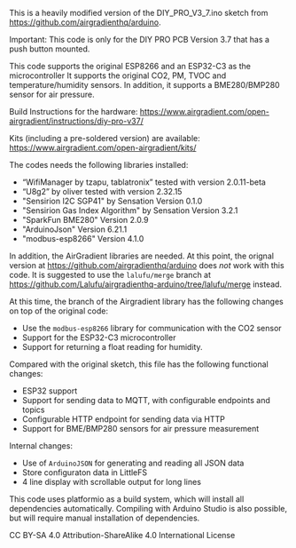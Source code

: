 This is a heavily modified version of the DIY_PRO_V3_7.ino sketch from
https://github.com/airgradienthq/arduino.

Important: This code is only for the DIY PRO PCB Version 3.7 that has a push
button mounted.

This code supports the original ESP8266 and an ESP32-C3 as the microcontroller
It supports the original CO2, PM, TVOC and temperature/humidity sensors.
In addition, it supports a BME280/BMP280 sensor for air pressure.

Build Instructions for the hardware:
https://www.airgradient.com/open-airgradient/instructions/diy-pro-v37/

Kits (including a pre-soldered version) are available:
https://www.airgradient.com/open-airgradient/kits/

The codes needs the following libraries installed:
- “WifiManager by tzapu, tablatronix” tested with version 2.0.11-beta
- “U8g2” by oliver tested with version 2.32.15
- "Sensirion I2C SGP41" by Sensation Version 0.1.0
- "Sensirion Gas Index Algorithm" by Sensation Version 3.2.1
- "SparkFun BME280" Version 2.0.9
- "ArduinoJson" Version 6.21.1
- "modbus-esp8266" Version 4.1.0

In addition, the AirGradient libraries are needed. At this point, the orignal
version at https://github.com/airgradienthq/arduino does _not_ work with this
code. It is suggested to use the `lalufu/merge` branch at
https://github.com/Lalufu/airgradienthq-arduino/tree/lalufu/merge instead.

At this time, the branch of the Airgradient library
has the following changes on top of the original code:

- Use the `modbus-esp8266` library for communication with the CO2 sensor
- Support for the ESP32-C3 microcontroller
- Support for returning a float reading for humidity.

Compared with the original sketch, this file has the following functional
changes:

- ESP32 support
- Support for sending data to MQTT, with configurable endpoints and topics
- Configurable HTTP endpoint for sending data via HTTP
- Support for BME/BMP280 sensors for air pressure measurement

Internal changes:

- Use of `ArduinoJSON` for generating and reading all JSON data
- Store configuraton data in LittleFS
- 4 line display with scrollable output for long lines

This code uses platformio as a build system, which will install all
dependencies automatically. Compiling with Arduino Studio is also possible,
but will require manual installation of dependencies.

CC BY-SA 4.0 Attribution-ShareAlike 4.0 International License

